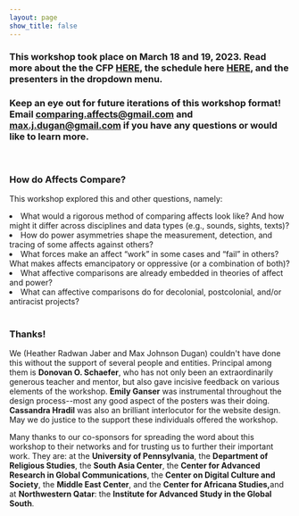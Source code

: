 ```yaml
---
layout: page
show_title: false
---
```

<h3>This workshop took place on March 18 and 19, 2023. Read more about the the CFP <a href="https://maxjdugan.github.io/comparing_affects/cfp/">HERE</a>, the schedule here <a href="https://maxjdugan.github.io/comparing_affects/schedule/">HERE</a>, and the presenters in the dropdown menu.</h3>

<h3>Keep an eye out for future iterations of this workshop format! Email <a href="mailto:comparing.affects@gmail.com">comparing.affects@gmail.com</a> and <a href="mailto:max.j.dugan@gmail.com">max.j.dugan@gmail.com</a> if you have any questions or would like to learn more.</h3>

<br>

<h3>How do Affects Compare?</h3>

<p>This workshop explored this and other questions, namely:</p>
<li>What would a rigorous method of comparing affects look like? And how might it differ across disciplines and data types (e.g., sounds, sights, texts)?</li>
<li>How do power asymmetries shape the measurement, detection, and tracing of some affects against others?</li>
<li>What forces make an affect “work” in some cases and “fail” in others? What makes affects emancipatory or oppressive (or a combination of both)?</li>
<li>What affective comparisons are already embedded in theories of affect and power?</li>
<li>What can affective comparisons do for decolonial, postcolonial, and/or antiracist projects?</li>

<br>

<h3>Thanks!</h3>
<p>We (Heather Radwan Jaber and Max Johnson Dugan) couldn't have done this without the support of several people and entities. Principal among them is <b>Donovan O. Schaefer</b>, who has not only been an extraordinarily generous teacher and mentor, but also gave incisive feedback on various elements of the workshop. <b>Emily Ganser</b> was instrumental throughout the design process--most any good aspect of the posters was their doing. <b>Cassandra Hradil</b> was also an brilliant interlocutor for the website design. May we do justice to the support these individuals offered the workshop.</p>

<p>Many thanks to our co-sponsors for spreading the word about this workshop to their networks and for trusting us to further their important work. They are: at the <b>University of Pennsylvania</b>, the <b>Department of Religious Studies</b>, the <b>South Asia Center</b>, the <b>Center for Advanced Research in Global Communications</b>, the <b>Center on Digital Culture and Society</b>, the <b>Middle East Center</b>, and the <b>Center for Africana Studies,</b>and at <b>Northwestern Qatar</b>: the <b>Institute for Advanced Study in the Global South</b>. 
